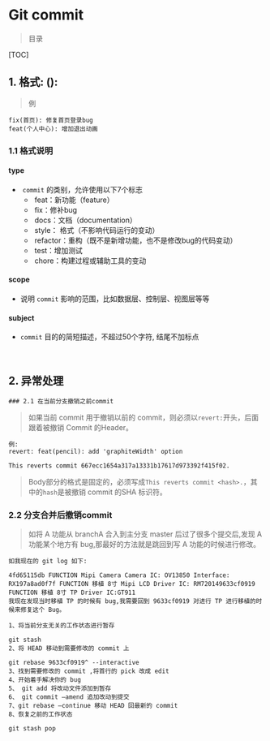 # Git commit

> 目录

[TOC]

## 1. 格式: <type>(<scope>): <subject>

> 例

```
fix(首页): 修复首页登录bug
feat(个人中心): 增加退出动画
```



### 1.1 格式说明

#### type

-  `commit` 的类别，允许使用以下7个标志
   -  feat：新功能（feature）
   -  fix：修补bug
   -  docs：文档（documentation）
   -  style： 格式（不影响代码运行的变动）
   -  refactor：重构（既不是新增功能，也不是修改bug的代码变动）
   -  test：增加测试
   -  chore：构建过程或辅助工具的变动

#### scope

- 说明 `commit` 影响的范围，比如数据层、控制层、视图层等等

#### subject

-  `commit` 目的的简短描述，不超过50个字符, 结尾不加标点

   ​


## 2.  异常处理

	### 2.1 在当前分支撤销之前commit

> 如果当前 commit 用于撤销以前的 commit，则必须以`revert:`开头，后面跟着被撤销 Commit 的Header。
>

```
例: 
revert: feat(pencil): add 'graphiteWidth' option

This reverts commit 667ecc1654a317a13331b17617d973392f415f02.
```

> Body部分的格式是固定的，必须写成`This reverts commit <hash>.`，其中的`hash`是被撤销 commit 的SHA 标识符。

### 2.2 分支合并后撤销commit 

> 如将 A 功能从 branchA 合入到主分支 master 后过了很多个提交后,发现 A 功能某个地方有 bug,那最好的方法就是跳回到写 A 功能的时候进行修改。

```
如我现在的 git log 如下:

4fd65115db FUNCTION Mipi Camera Camera IC: OV13850 Interface: RX197a8ad0f7f FUNCTION 移植 8寸 Mipi LCD Driver IC: RM720149633cf0919 FUNCTION 移植 8寸 TP Driver IC:GT911
我现在发现当时移植 TP 的时候有 bug,我需要回到 9633cf0919 对进行 TP 进行移植的时候来修复这个 Bug。

1、将当前分支无关的工作状态进行暂存

git stash
2、将 HEAD 移动到需要修改的 commit 上

git rebase 9633cf0919^ --interactive
3、找到需要修改的 commit ,将首行的 pick 改成 edit 
4、开始着手解决你的 bug 
5、 git add 将改动文件添加到暂存 
6、 git commit –amend 追加改动到提交 
7、git rebase –continue 移动 HEAD 回最新的 commit 
8、恢复之前的工作状态

git stash pop
```








